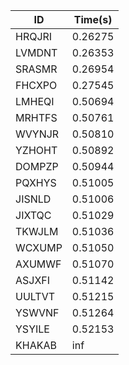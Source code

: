 |ID|Time(s)|
|-|-|
|HRQJRI|0.26275|
|LVMDNT|0.26353|
|SRASMR|0.26954|
|FHCXPO|0.27545|
|LMHEQI|0.50694|
|MRHTFS|0.50761|
|WVYNJR|0.50810|
|YZHOHT|0.50892|
|DOMPZP|0.50944|
|PQXHYS|0.51005|
|JISNLD|0.51006|
|JIXTQC|0.51029|
|TKWJLM|0.51036|
|WCXUMP|0.51050|
|AXUMWF|0.51070|
|ASJXFI|0.51142|
|UULTVT|0.51215|
|YSWVNF|0.51264|
|YSYILE|0.52153|
|KHAKAB|inf|
